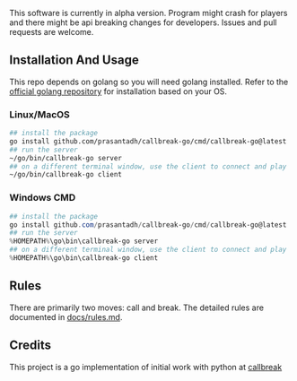 This software is currently in alpha version. Program might crash
for players and there might be api breaking changes for developers.
Issues and pull requests are welcome.

## Installation And Usage

This repo depends on golang so you will need golang installed.
Refer to the [official golang repository](https://go.dev/doc/install) 
for installation based on your OS. 

### Linux/MacOS
```bash
## install the package
go install github.com/prasantadh/callbreak-go/cmd/callbreak-go@latest
## run the server
~/go/bin/callbreak-go server
## on a different terminal window, use the client to connect and play
~/go/bin/callbreak-go client
```

### Windows CMD
```powershell
## install the package
go install github.com/prasantadh/callbreak-go/cmd/callbreak-go@latest
## run the server
%HOMEPATH%\go\bin\callbreak-go server
## on a different terminal window, use the client to connect and play
%HOMEPATH%\go\bin\callbreak-go client
```


## Rules
There are primarily two moves: call and break. The detailed rules are 
documented in [docs/rules.md](docs/rules.md).

## Credits
This project is a go implementation of initial work with python at
[callbreak](https://github.com/prasantadh/callbreak)
